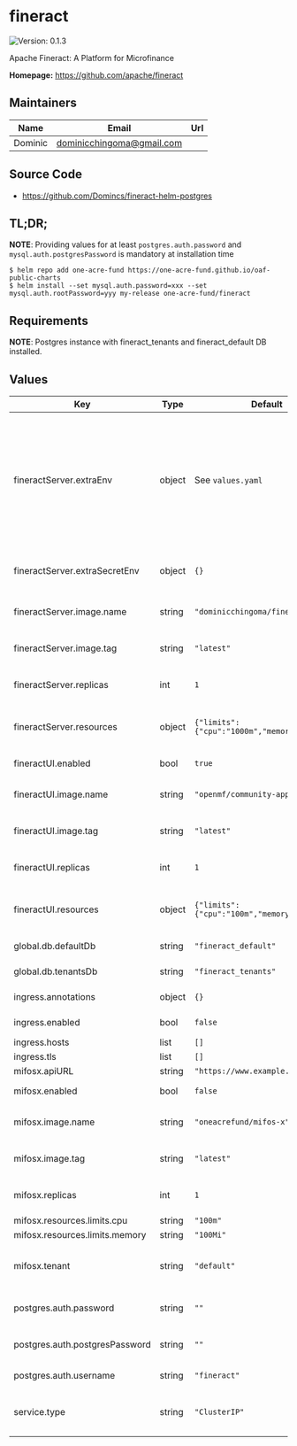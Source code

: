 # fineract



![Version: 0.1.3](https://img.shields.io/badge/Version-0.1.3-informational?style=flat-square) 

Apache Fineract: A Platform for Microfinance

**Homepage:** <https://github.com/apache/fineract>

## Maintainers

| Name | Email | Url |
| ---- | ------ | --- |
| Dominic | dominicchingoma@gmail.com |  |

## Source Code

* <https://github.com/Domincs/fineract-helm-postgres>

## TL;DR;

__NOTE__: Providing values for at least `postgres.auth.password` and `mysql.auth.postgresPassword` is mandatory at installation time

```console
$ helm repo add one-acre-fund https://one-acre-fund.github.io/oaf-public-charts
$ helm install --set mysql.auth.password=xxx --set mysql.auth.rootPassword=yyy my-release one-acre-fund/fineract
```

## Requirements

__NOTE__: Postgres instance with fineract_tenants and fineract_default DB installed. 



## Values

| Key | Type | Default | Description |
|-----|------|---------|-------------|
| fineractServer.extraEnv | object | See `values.yaml` | Dictionary of key/value pairs to pass as environment variables to the backend pods They will be evaluated as Helm templates |
| fineractServer.extraSecretEnv | object | `{}` | Same as `extraEnv` but passed as secrets |
| fineractServer.image.name | string | `"dominicchingoma/fineract"` | Fineract Docker image name |
| fineractServer.image.tag | string | `"latest"` | Fineract Docker image tag |
| fineractServer.replicas | int | `1` | Number of backend pods |
| fineractServer.resources | object | `{"limits":{"cpu":"1000m","memory":"1Gi"}}` | Resource settings for Backend pods |
| fineractUI.enabled | bool | `true` | Deploy MIFOS UI? |
| fineractUI.image.name | string | `"openmf/community-app"` | Frontend Docker image name |
| fineractUI.image.tag | string | `"latest"` | Frontend Docker image tag |
| fineractUI.replicas | int | `1` | Number of frontend pods |
| fineractUI.resources | object | `{"limits":{"cpu":"100m","memory":"100Mi"}}` | Resource settings for Backend pods |
| global.db.defaultDb | string | `"fineract_default"` | DB name for defaults db |
| global.db.tenantsDb | string | `"fineract_tenants"` | DB name for tenants db |
| ingress.annotations | object | `{}` | Ingress annotations |
| ingress.enabled | bool | `false` | Create Ingress? |
| ingress.hosts | list | `[]` |  |
| ingress.tls | list | `[]` | TLS settings |
| mifosx.apiURL | string | `"https://www.example.com"` |  |
| mifosx.enabled | bool | `false` | Deploy mifos-x UI? |
| mifosx.image.name | string | `"oneacrefund/mifos-x"` | Frontend Docker image name |
| mifosx.image.tag | string | `"latest"` | Frontend Docker image tag |
| mifosx.replicas | int | `1` | Number of frontend pods |
| mifosx.resources.limits.cpu | string | `"100m"` |  |
| mifosx.resources.limits.memory | string | `"100Mi"` |  |
| mifosx.tenant | string | `"default"` | Resource settings for Backend pods |
| postgres.auth.password | string | `""` | Please change these... |
| postgres.auth.postgresPassword | string | `""` | Please change these... |
| postgres.auth.username | string | `"fineract"` | Fineract db user |
| service.type | string | `"ClusterIP"` | Service type for Fineract and UI services |
